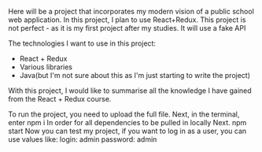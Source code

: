 Here will be a project that incorporates my modern vision of a public school web application. In this project, I plan to use React+Redux. This project is not perfect - as it is my first project after my studies. It will use a fake API


The technologies I want to use in this project:
- React + Redux
- Various libraries
- Java(but I'm not sure about this as I'm just starting to write the project)

With this project, I would like to summarise all the knowledge I have gained from the React + Redux course.


To run the project, you need to upload the full file.
Next, in the terminal, enter 
npm i
In order for all dependencies to be pulled in locally
Next. 
npm start
Now you can test my project, if you want to log in as a user, you can use values like:
login: admin
password: admin
